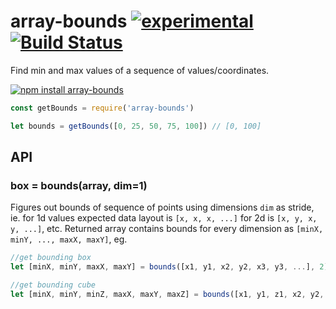 # array-bounds  [![experimental](https://img.shields.io/badge/stability-unstable-yellow.svg)](http://github.com/badges/stability-badges) [![Build Status](https://img.shields.io/travis/dfcreative/array-bounds.svg)](https://travis-ci.org/dfcreative/array-bounds)

Find min and max values of a sequence of values/coordinates.

[![npm install array-bounds](https://nodei.co/npm/array-bounds.png?mini=true)](https://npmjs.org/package/array-bounds/)

```js
const getBounds = require('array-bounds')

let bounds = getBounds([0, 25, 50, 75, 100]) // [0, 100]
```

## API

### box = bounds(array, dim=1)

Figures out bounds of sequence of points using dimensions `dim` as stride, ie. for 1d values expected data layout is `[x, x, x, ...]` for 2d is `[x, y, x, y, ...]`, etc. Returned array contains bounds for every dimension as `[minX, minY, ..., maxX, maxY]`, eg.

```js
//get bounding box
let [minX, minY, maxX, maxY] = bounds([x1, y1, x2, y2, x3, y3, ...], 2)

//get bounding cube
let [minX, minY, minZ, maxX, maxY, maxZ] = bounds([x1, y1, z1, x2, y2, z2, ...], 3)
```
